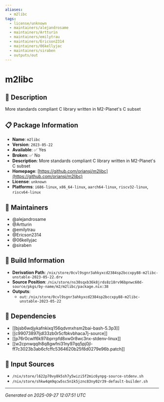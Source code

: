 ```yaml
---
aliases:
  - m2libc
tags:
  - license/unknown
  - maintainers/alejandrosame
  - maintainers/Artturin
  - maintainers/emilytrau
  - maintainers/Ericson2314
  - maintainers/06kellyjac
  - maintainers/siraben
  - outputs/out
---
```


# m2libc

## 📝 Description

More standards compliant C library written in M2-Planet's C subset

## 📋 Package Information

- **Name**: `m2libc`
- **Version**: `2023-05-22`
- **Available**: ✅ Yes
- **Broken**: ✅ No
- **Description**: More standards compliant C library written in M2-Planet's C subset
- **Homepage**: [https://github.com/oriansj/m2libc](https://github.com/oriansj/m2libc)
- **License**: `unknown`
- **Platforms**: `i686-linux`, `x86_64-linux`, `aarch64-linux`, `riscv32-linux`, `riscv64-linux`
## 👥 Maintainers

- @alejandrosame
- @Artturin
- @emilytrau
- @Ericson2314
- @06kellyjac
- @siraben


## 🔧 Build Information

- **Derivation Path**: `/nix/store/0cvl9sgnr3ahkyxcd2384sp2bccxpy88-m2libc-unstable-2023-05-22.drv`
- **Source Position**: `/nix/store/ns30sqxb36k8jrds8z18rv96bpnwc60d-source/pkgs/by-name/m2/m2libc/package.nix:38`
- **Outputs**:
  - `out`:  `/nix/store/0cvl9sgnr3ahkyxcd2384sp2bccxpy88-m2libc-unstable-2023-05-22`

## 🔗 Dependencies

- [[bjsb6wdjykafnkixq156qdvmxhsm2bai-bash-5.3p3]]
- [[c99073897ljdl33zb0r5cfbkvbhaca7j-source]]
- [[p76r0cwlf6k97ibprrpfd8xw0r8wc3nx-stdenv-linux]]
- [[w2cpnwqqlh8q8gwfni31ny97qq5pj0jl-ff7c3023b3ab6cfcffc5364620b25f8d0279e96b.patch]]

## 📁 Input Sources

- `/nix/store/l622p70vy8k5sh7y5wizi5f2mic6ynpg-source-stdenv.sh`
- `/nix/store/shkw4qm9qcw5sc5n1k5jznc83ny02r39-default-builder.sh`

---
*Generated on 2025-09-27 12:07:51 UTC*
